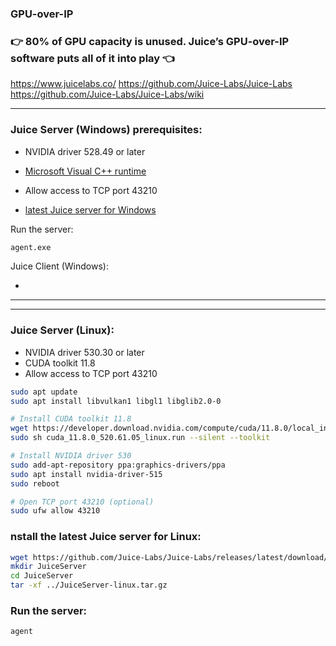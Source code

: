 ### GPU-over-IP
### 👉 80% of GPU capacity is unused. Juice’s GPU-over-IP software puts all of it into play 👈
https://www.juicelabs.co/
https://github.com/Juice-Labs/Juice-Labs
https://github.com/Juice-Labs/Juice-Labs/wiki

----

### Juice Server (Windows) prerequisites:
- NVIDIA driver 528.49 or later
- [Microsoft Visual C++ runtime](https://download.visualstudio.microsoft.com/download/pr/eaab1f82-787d-4fd7-8c73-f782341a0c63/917C37D816488545B70AFFD77D6E486E4DD27E2ECE63F6BBAAF486B178B2B888/VC_redist.x64.exe)
- Allow access to TCP port 43210

- [latest Juice server for Windows](https://objects.githubusercontent.com/github-production-release-asset-2e65be/561548956/cc75f8bb-4872-43df-be42-96befe3d4aeb?X-Amz-Algorithm=AWS4-HMAC-SHA256&X-Amz-Credential=AKIAIWNJYAX4CSVEH53A%2F20231020%2Fus-east-1%2Fs3%2Faws4_request&X-Amz-Date=20231020T050803Z&X-Amz-Expires=300&X-Amz-Signature=45dd6ea3a860fad434a4d4e9ab9b746ea3fcf8969e65e7410dc39cc6969d9b8a&X-Amz-SignedHeaders=host&actor_id=67405217&key_id=0&repo_id=561548956&response-content-disposition=attachment%3B%20filename%3DJuiceServer-windows.zip&response-content-type=application%2Foctet-stream)

Run the server:
```cmd
agent.exe
```

Juice Client (Windows):

- 

----
----

### Juice Server (Linux):

- NVIDIA driver 530.30 or later
- CUDA toolkit 11.8
- Allow access to TCP port 43210

```bash
sudo apt update
sudo apt install libvulkan1 libgl1 libglib2.0-0

# Install CUDA toolkit 11.8
wget https://developer.download.nvidia.com/compute/cuda/11.8.0/local_installers/cuda_11.8.0_520.61.05_linux.run
sudo sh cuda_11.8.0_520.61.05_linux.run --silent --toolkit

# Install NVIDIA driver 530
sudo add-apt-repository ppa:graphics-drivers/ppa
sudo apt install nvidia-driver-515
sudo reboot

# Open TCP port 43210 (optional)
sudo ufw allow 43210

```

### nstall the latest Juice server for Linux:

```bash
wget https://github.com/Juice-Labs/Juice-Labs/releases/latest/download/JuiceServer-linux.tar.gz
mkdir JuiceServer
cd JuiceServer
tar -xf ../JuiceServer-linux.tar.gz

```

### Run the server:
```bash
agent 
```

















